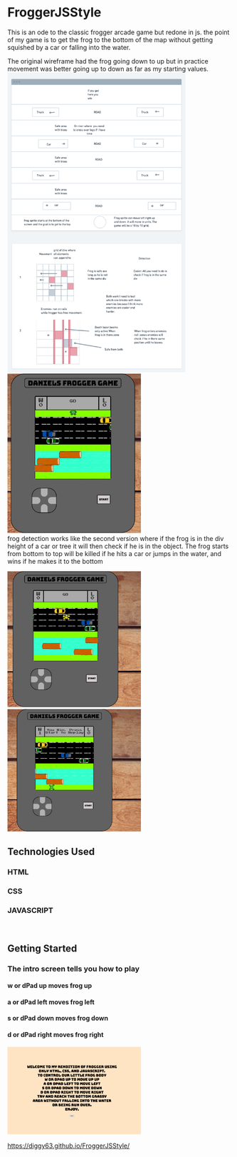 <h1>FroggerJSStyle</h1>

<p style=”max-width: 600px;”>This is an ode to the classic frogger arcade game but redone in js.
the point of my game is to get the frog to the bottom of the map without 
getting squished by a car or falling into the water.</p>

The original wireframe had the frog going down to up but in practice movement was
better going up to down as far as my starting values.
<img src="images/wireframe.png" width="400">
<img src="images/screenshotStart.png" width="300">
<br>
frog detection works like the second version where if the frog is in the div height 
of a car or tree it will then check if he is in the object.
The frog starts from bottom to top will be killed if he hits a car or jumps in the water,
and wins if he makes it to the bottom

<img src="images/screenshotDead.png" width="300">
<img src="images/screenshotWin.png" width="300">
<br>
<h2>Technologies Used</h2>
<h3>HTML</h3>
<h3>CSS</h3>
<h3>JAVASCRIPT</h3>
<br>
<h2>Getting Started</h2>
<h3>The intro screen tells you how to play</h3>
<h4>w or dPad up moves frog up</h2>
<h4>a or dPad left moves frog left</h4>
<h4>s or dPad down moves frog down</h4>
<h4>d or dPad right moves frog right</h4>

<img src="images/introScreen.png" width="300">

https://diggy63.github.io/FroggerJSStyle/
